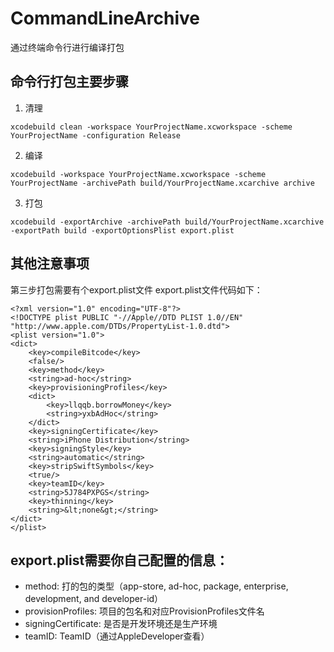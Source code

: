 # CommandLineArchive<br>
通过终端命令行进行编译打包
## 命令行打包主要步骤<br>
1. 清理<br>
```
xcodebuild clean -workspace YourProjectName.xcworkspace -scheme YourProjectName -configuration Release
```
2. 编译<br>
```
xcodebuild -workspace YourProjectName.xcworkspace -scheme YourProjectName -archivePath build/YourProjectName.xcarchive archive
```
3. 打包<br>
```
xcodebuild -exportArchive -archivePath build/YourProjectName.xcarchive -exportPath build -exportOptionsPlist export.plist
```

## 其他注意事项<br>
第三步打包需要有个export.plist文件
export.plist文件代码如下：<br>

```
<?xml version="1.0" encoding="UTF-8"?>
<!DOCTYPE plist PUBLIC "-//Apple//DTD PLIST 1.0//EN" "http://www.apple.com/DTDs/PropertyList-1.0.dtd">
<plist version="1.0">
<dict>
	<key>compileBitcode</key>
	<false/>
	<key>method</key>
	<string>ad-hoc</string>
	<key>provisioningProfiles</key>
	<dict>
		<key>llqqb.borrowMoney</key>
		<string>yxbAdHoc</string>
	</dict>
	<key>signingCertificate</key>
	<string>iPhone Distribution</string>
	<key>signingStyle</key>
	<string>automatic</string>
	<key>stripSwiftSymbols</key>
	<true/>
	<key>teamID</key>
	<string>5J784PXPGS</string>
	<key>thinning</key>
	<string>&lt;none&gt;</string>
</dict>
</plist>
```

## export.plist需要你自己配置的信息：<br>
* method: 打的包的类型（app-store, ad-hoc, package, enterprise, development, and developer-id）<br>
* provisionProfiles: 项目的包名和对应ProvisionProfiles文件名<br>
* signingCertificate: 是否是开发环境还是生产环境<br>
* teamID: TeamID（通过AppleDeveloper查看）<br>


